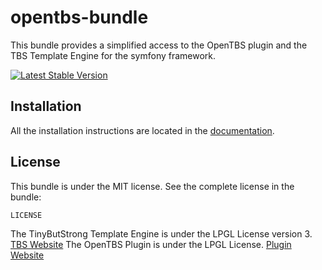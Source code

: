 opentbs-bundle
==============

This bundle provides a simplified access to the OpenTBS plugin and the TBS Template Engine for the symfony framework.

[![Latest Stable Version](https://poser.pugx.org/jonasarts/opentbs-bundle/v/stable.png)](https://packagist.org/packages/jonasarts/opentbs-bundle)

Installation
------------

All the installation instructions are located in the [documentation](https://github.com/jonasarts/opentbs-bundle/blob/master/Resources/doc/index.md).

License
-------

This bundle is under the MIT license. See the complete license in the bundle:

    LICENSE

The TinyButStrong Template Engine is under the LPGL License version 3. [TBS Website](http://www.tinybutstrong.com)
The OpenTBS Plugin is under the LPGL License. [Plugin Website](http://www.tinybutstrong.com/plugins.php)